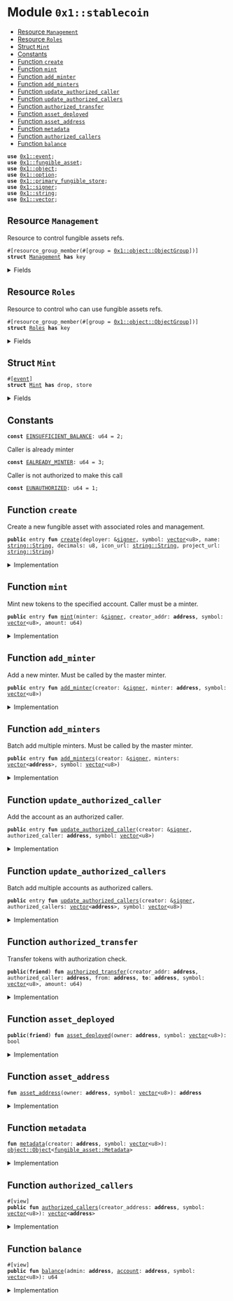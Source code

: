 
<a id="0x1_stablecoin"></a>

# Module `0x1::stablecoin`



-  [Resource `Management`](#0x1_stablecoin_Management)
-  [Resource `Roles`](#0x1_stablecoin_Roles)
-  [Struct `Mint`](#0x1_stablecoin_Mint)
-  [Constants](#@Constants_0)
-  [Function `create`](#0x1_stablecoin_create)
-  [Function `mint`](#0x1_stablecoin_mint)
-  [Function `add_minter`](#0x1_stablecoin_add_minter)
-  [Function `add_minters`](#0x1_stablecoin_add_minters)
-  [Function `update_authorized_caller`](#0x1_stablecoin_update_authorized_caller)
-  [Function `update_authorized_callers`](#0x1_stablecoin_update_authorized_callers)
-  [Function `authorized_transfer`](#0x1_stablecoin_authorized_transfer)
-  [Function `asset_deployed`](#0x1_stablecoin_asset_deployed)
-  [Function `asset_address`](#0x1_stablecoin_asset_address)
-  [Function `metadata`](#0x1_stablecoin_metadata)
-  [Function `authorized_callers`](#0x1_stablecoin_authorized_callers)
-  [Function `balance`](#0x1_stablecoin_balance)


<pre><code><b>use</b> <a href="event.md#0x1_event">0x1::event</a>;
<b>use</b> <a href="fungible_asset.md#0x1_fungible_asset">0x1::fungible_asset</a>;
<b>use</b> <a href="object.md#0x1_object">0x1::object</a>;
<b>use</b> <a href="../../cedra-stdlib/../move-stdlib/doc/option.md#0x1_option">0x1::option</a>;
<b>use</b> <a href="primary_fungible_store.md#0x1_primary_fungible_store">0x1::primary_fungible_store</a>;
<b>use</b> <a href="../../cedra-stdlib/../move-stdlib/doc/signer.md#0x1_signer">0x1::signer</a>;
<b>use</b> <a href="../../cedra-stdlib/../move-stdlib/doc/string.md#0x1_string">0x1::string</a>;
<b>use</b> <a href="../../cedra-stdlib/../move-stdlib/doc/vector.md#0x1_vector">0x1::vector</a>;
</code></pre>



<a id="0x1_stablecoin_Management"></a>

## Resource `Management`

Resource to control fungible assets refs.


<pre><code>#[resource_group_member(#[group = <a href="object.md#0x1_object_ObjectGroup">0x1::object::ObjectGroup</a>])]
<b>struct</b> <a href="stablecoin.md#0x1_stablecoin_Management">Management</a> <b>has</b> key
</code></pre>



<details>
<summary>Fields</summary>


<dl>
<dt>
<code>transfer_ref: <a href="fungible_asset.md#0x1_fungible_asset_TransferRef">fungible_asset::TransferRef</a></code>
</dt>
<dd>

</dd>
<dt>
<code>mint_ref: <a href="fungible_asset.md#0x1_fungible_asset_MintRef">fungible_asset::MintRef</a></code>
</dt>
<dd>

</dd>
</dl>


</details>

<a id="0x1_stablecoin_Roles"></a>

## Resource `Roles`

Resource to control who can use fungible assets refs.


<pre><code>#[resource_group_member(#[group = <a href="object.md#0x1_object_ObjectGroup">0x1::object::ObjectGroup</a>])]
<b>struct</b> <a href="stablecoin.md#0x1_stablecoin_Roles">Roles</a> <b>has</b> key
</code></pre>



<details>
<summary>Fields</summary>


<dl>
<dt>
<code>admin: <b>address</b></code>
</dt>
<dd>

</dd>
<dt>
<code>authorized_callers: <a href="../../cedra-stdlib/../move-stdlib/doc/vector.md#0x1_vector">vector</a>&lt;<b>address</b>&gt;</code>
</dt>
<dd>

</dd>
<dt>
<code>master_minter: <b>address</b></code>
</dt>
<dd>

</dd>
<dt>
<code>minters: <a href="../../cedra-stdlib/../move-stdlib/doc/vector.md#0x1_vector">vector</a>&lt;<b>address</b>&gt;</code>
</dt>
<dd>

</dd>
</dl>


</details>

<a id="0x1_stablecoin_Mint"></a>

## Struct `Mint`



<pre><code>#[<a href="event.md#0x1_event">event</a>]
<b>struct</b> <a href="stablecoin.md#0x1_stablecoin_Mint">Mint</a> <b>has</b> drop, store
</code></pre>



<details>
<summary>Fields</summary>


<dl>
<dt>
<code>minter: <b>address</b></code>
</dt>
<dd>

</dd>
<dt>
<code><b>to</b>: <b>address</b></code>
</dt>
<dd>

</dd>
<dt>
<code>amount: u64</code>
</dt>
<dd>

</dd>
</dl>


</details>

<a id="@Constants_0"></a>

## Constants


<a id="0x1_stablecoin_EINSUFFICIENT_BALANCE"></a>



<pre><code><b>const</b> <a href="stablecoin.md#0x1_stablecoin_EINSUFFICIENT_BALANCE">EINSUFFICIENT_BALANCE</a>: u64 = 2;
</code></pre>



<a id="0x1_stablecoin_EALREADY_MINTER"></a>

Caller is already minter


<pre><code><b>const</b> <a href="stablecoin.md#0x1_stablecoin_EALREADY_MINTER">EALREADY_MINTER</a>: u64 = 3;
</code></pre>



<a id="0x1_stablecoin_EUNAUTHORIZED"></a>

Caller is not authorized to make this call


<pre><code><b>const</b> <a href="stablecoin.md#0x1_stablecoin_EUNAUTHORIZED">EUNAUTHORIZED</a>: u64 = 1;
</code></pre>



<a id="0x1_stablecoin_create"></a>

## Function `create`

Create a new fungible asset with associated roles and management.


<pre><code><b>public</b> entry <b>fun</b> <a href="stablecoin.md#0x1_stablecoin_create">create</a>(deployer: &<a href="../../cedra-stdlib/../move-stdlib/doc/signer.md#0x1_signer">signer</a>, symbol: <a href="../../cedra-stdlib/../move-stdlib/doc/vector.md#0x1_vector">vector</a>&lt;u8&gt;, name: <a href="../../cedra-stdlib/../move-stdlib/doc/string.md#0x1_string_String">string::String</a>, decimals: u8, icon_url: <a href="../../cedra-stdlib/../move-stdlib/doc/string.md#0x1_string_String">string::String</a>, project_url: <a href="../../cedra-stdlib/../move-stdlib/doc/string.md#0x1_string_String">string::String</a>)
</code></pre>



<details>
<summary>Implementation</summary>


<pre><code><b>public</b> entry <b>fun</b> <a href="stablecoin.md#0x1_stablecoin_create">create</a>(
    deployer: &<a href="../../cedra-stdlib/../move-stdlib/doc/signer.md#0x1_signer">signer</a>,
    symbol: <a href="../../cedra-stdlib/../move-stdlib/doc/vector.md#0x1_vector">vector</a>&lt;u8&gt;,
    name: String,
    decimals: u8,
    icon_url: String,
    project_url: String
) {
    <b>let</b> deployer_addr = <a href="../../cedra-stdlib/../move-stdlib/doc/signer.md#0x1_signer_address_of">signer::address_of</a>(deployer);
    <b>let</b> constructor_ref = &<a href="object.md#0x1_object_create_named_object">object::create_named_object</a>(deployer, symbol);

    <a href="primary_fungible_store.md#0x1_primary_fungible_store_create_primary_store_enabled_fungible_asset">primary_fungible_store::create_primary_store_enabled_fungible_asset</a>(
        constructor_ref,
        <a href="../../cedra-stdlib/../move-stdlib/doc/option.md#0x1_option_none">option::none</a>(),
        name,
        <a href="../../cedra-stdlib/../move-stdlib/doc/string.md#0x1_string_utf8">string::utf8</a>(symbol),
        decimals,
        icon_url,
        project_url
    );

    <b>move_to</b>(
        &<a href="object.md#0x1_object_generate_signer">object::generate_signer</a>(constructor_ref),
        <a href="stablecoin.md#0x1_stablecoin_Management">Management</a> {
            transfer_ref: <a href="fungible_asset.md#0x1_fungible_asset_generate_transfer_ref">fungible_asset::generate_transfer_ref</a>(constructor_ref),
            mint_ref: <a href="fungible_asset.md#0x1_fungible_asset_generate_mint_ref">fungible_asset::generate_mint_ref</a>(constructor_ref)
        }
    );

    <b>move_to</b>(
        &<a href="object.md#0x1_object_generate_signer">object::generate_signer</a>(constructor_ref),
        <a href="stablecoin.md#0x1_stablecoin_Roles">Roles</a> {
            admin: @admin,
            authorized_callers: <a href="../../cedra-stdlib/../move-stdlib/doc/vector.md#0x1_vector_singleton">vector::singleton</a>(deployer_addr),
            master_minter: deployer_addr,
            minters: <a href="../../cedra-stdlib/../move-stdlib/doc/vector.md#0x1_vector_singleton">vector::singleton</a>(deployer_addr)
        }
    );

}
</code></pre>



</details>

<a id="0x1_stablecoin_mint"></a>

## Function `mint`

Mint new tokens to the specified account. Caller must be a minter.


<pre><code><b>public</b> entry <b>fun</b> <a href="stablecoin.md#0x1_stablecoin_mint">mint</a>(minter: &<a href="../../cedra-stdlib/../move-stdlib/doc/signer.md#0x1_signer">signer</a>, creator_addr: <b>address</b>, symbol: <a href="../../cedra-stdlib/../move-stdlib/doc/vector.md#0x1_vector">vector</a>&lt;u8&gt;, amount: u64)
</code></pre>



<details>
<summary>Implementation</summary>


<pre><code><b>public</b> entry <b>fun</b> <a href="stablecoin.md#0x1_stablecoin_mint">mint</a>(
    minter: &<a href="../../cedra-stdlib/../move-stdlib/doc/signer.md#0x1_signer">signer</a>,
    creator_addr: <b>address</b>,
    symbol: <a href="../../cedra-stdlib/../move-stdlib/doc/vector.md#0x1_vector">vector</a>&lt;u8&gt;,
    amount: u64
) <b>acquires</b> <a href="stablecoin.md#0x1_stablecoin_Roles">Roles</a>, <a href="stablecoin.md#0x1_stablecoin_Management">Management</a> {
    <b>if</b> (amount == 0) { <b>return</b> };

    <b>let</b> minter_addr = <a href="../../cedra-stdlib/../move-stdlib/doc/signer.md#0x1_signer_address_of">signer::address_of</a>(minter);
    <b>let</b> roles = <b>borrow_global</b>&lt;<a href="stablecoin.md#0x1_stablecoin_Roles">Roles</a>&gt;(<a href="stablecoin.md#0x1_stablecoin_asset_address">asset_address</a>(creator_addr, symbol));

    <b>let</b> is_auth = <a href="../../cedra-stdlib/../move-stdlib/doc/vector.md#0x1_vector_contains">vector::contains</a>(&roles.minters, &minter_addr);
    <b>assert</b>!(is_auth, <a href="stablecoin.md#0x1_stablecoin_EUNAUTHORIZED">EUNAUTHORIZED</a>);

    <b>let</b> management = <b>borrow_global</b>&lt;<a href="stablecoin.md#0x1_stablecoin_Management">Management</a>&gt;(<a href="stablecoin.md#0x1_stablecoin_asset_address">asset_address</a>(creator_addr, symbol));

    <a href="fungible_asset.md#0x1_fungible_asset_mint_to">fungible_asset::mint_to</a>(
        &management.mint_ref,
        std::primary_fungible_store::ensure_primary_store_exists(
            minter_addr, <a href="stablecoin.md#0x1_stablecoin_metadata">metadata</a>(creator_addr, symbol)
        ),
        amount
    );

    <a href="event.md#0x1_event_emit">event::emit</a>(<a href="stablecoin.md#0x1_stablecoin_Mint">Mint</a> { minter: minter_addr, <b>to</b>: creator_addr, amount });
}
</code></pre>



</details>

<a id="0x1_stablecoin_add_minter"></a>

## Function `add_minter`

Add a new minter. Must be called by the master minter.


<pre><code><b>public</b> entry <b>fun</b> <a href="stablecoin.md#0x1_stablecoin_add_minter">add_minter</a>(creator: &<a href="../../cedra-stdlib/../move-stdlib/doc/signer.md#0x1_signer">signer</a>, minter: <b>address</b>, symbol: <a href="../../cedra-stdlib/../move-stdlib/doc/vector.md#0x1_vector">vector</a>&lt;u8&gt;)
</code></pre>



<details>
<summary>Implementation</summary>


<pre><code><b>public</b> entry <b>fun</b> <a href="stablecoin.md#0x1_stablecoin_add_minter">add_minter</a>(
    creator: &<a href="../../cedra-stdlib/../move-stdlib/doc/signer.md#0x1_signer">signer</a>, minter: <b>address</b>, symbol: <a href="../../cedra-stdlib/../move-stdlib/doc/vector.md#0x1_vector">vector</a>&lt;u8&gt;
) <b>acquires</b> <a href="stablecoin.md#0x1_stablecoin_Roles">Roles</a> {
    <b>let</b> creator_address = <a href="../../cedra-stdlib/../move-stdlib/doc/signer.md#0x1_signer_address_of">signer::address_of</a>(creator);
    <b>let</b> roles = <b>borrow_global_mut</b>&lt;<a href="stablecoin.md#0x1_stablecoin_Roles">Roles</a>&gt;(<a href="stablecoin.md#0x1_stablecoin_asset_address">asset_address</a>(creator_address, symbol));

    <b>assert</b>!(creator_address == roles.master_minter, <a href="stablecoin.md#0x1_stablecoin_EUNAUTHORIZED">EUNAUTHORIZED</a>);
    <b>if</b> (<a href="../../cedra-stdlib/../move-stdlib/doc/vector.md#0x1_vector_contains">vector::contains</a>(&roles.minters, &minter)) { <b>return</b> };

    <a href="../../cedra-stdlib/../move-stdlib/doc/vector.md#0x1_vector_push_back">vector::push_back</a>(&<b>mut</b> roles.minters, minter);
}
</code></pre>



</details>

<a id="0x1_stablecoin_add_minters"></a>

## Function `add_minters`

Batch add multiple minters. Must be called by the master minter.


<pre><code><b>public</b> entry <b>fun</b> <a href="stablecoin.md#0x1_stablecoin_add_minters">add_minters</a>(creator: &<a href="../../cedra-stdlib/../move-stdlib/doc/signer.md#0x1_signer">signer</a>, minters: <a href="../../cedra-stdlib/../move-stdlib/doc/vector.md#0x1_vector">vector</a>&lt;<b>address</b>&gt;, symbol: <a href="../../cedra-stdlib/../move-stdlib/doc/vector.md#0x1_vector">vector</a>&lt;u8&gt;)
</code></pre>



<details>
<summary>Implementation</summary>


<pre><code><b>public</b> entry <b>fun</b> <a href="stablecoin.md#0x1_stablecoin_add_minters">add_minters</a>(
    creator: &<a href="../../cedra-stdlib/../move-stdlib/doc/signer.md#0x1_signer">signer</a>, minters: <a href="../../cedra-stdlib/../move-stdlib/doc/vector.md#0x1_vector">vector</a>&lt;<b>address</b>&gt;, symbol: <a href="../../cedra-stdlib/../move-stdlib/doc/vector.md#0x1_vector">vector</a>&lt;u8&gt;
) <b>acquires</b> <a href="stablecoin.md#0x1_stablecoin_Roles">Roles</a> {
    <b>let</b> creator_address = <a href="../../cedra-stdlib/../move-stdlib/doc/signer.md#0x1_signer_address_of">signer::address_of</a>(creator);
    <b>let</b> roles = <b>borrow_global_mut</b>&lt;<a href="stablecoin.md#0x1_stablecoin_Roles">Roles</a>&gt;(<a href="stablecoin.md#0x1_stablecoin_asset_address">asset_address</a>(creator_address, symbol));

    <b>assert</b>!(creator_address == roles.master_minter, <a href="stablecoin.md#0x1_stablecoin_EUNAUTHORIZED">EUNAUTHORIZED</a>);

    <b>let</b> len = <a href="../../cedra-stdlib/../move-stdlib/doc/vector.md#0x1_vector_length">vector::length</a>(&minters);
    <b>let</b> i = 0;
    <b>while</b> (i &lt; len) {
        <b>let</b> minter = *<a href="../../cedra-stdlib/../move-stdlib/doc/vector.md#0x1_vector_borrow">vector::borrow</a>(&minters, i);
        <b>if</b> (!<a href="../../cedra-stdlib/../move-stdlib/doc/vector.md#0x1_vector_contains">vector::contains</a>(&roles.minters, &minter)) {
            <a href="../../cedra-stdlib/../move-stdlib/doc/vector.md#0x1_vector_push_back">vector::push_back</a>(&<b>mut</b> roles.minters, minter);
        };
        i = i + 1;
    };
}
</code></pre>



</details>

<a id="0x1_stablecoin_update_authorized_caller"></a>

## Function `update_authorized_caller`

Add the account as an authorized caller.


<pre><code><b>public</b> entry <b>fun</b> <a href="stablecoin.md#0x1_stablecoin_update_authorized_caller">update_authorized_caller</a>(creator: &<a href="../../cedra-stdlib/../move-stdlib/doc/signer.md#0x1_signer">signer</a>, authorized_caller: <b>address</b>, symbol: <a href="../../cedra-stdlib/../move-stdlib/doc/vector.md#0x1_vector">vector</a>&lt;u8&gt;)
</code></pre>



<details>
<summary>Implementation</summary>


<pre><code><b>public</b> entry <b>fun</b> <a href="stablecoin.md#0x1_stablecoin_update_authorized_caller">update_authorized_caller</a>(
    creator: &<a href="../../cedra-stdlib/../move-stdlib/doc/signer.md#0x1_signer">signer</a>, authorized_caller: <b>address</b>, symbol: <a href="../../cedra-stdlib/../move-stdlib/doc/vector.md#0x1_vector">vector</a>&lt;u8&gt;
) <b>acquires</b> <a href="stablecoin.md#0x1_stablecoin_Roles">Roles</a> {
    <b>let</b> creator_address = <a href="../../cedra-stdlib/../move-stdlib/doc/signer.md#0x1_signer_address_of">signer::address_of</a>(creator);
    <b>let</b> roles = <b>borrow_global_mut</b>&lt;<a href="stablecoin.md#0x1_stablecoin_Roles">Roles</a>&gt;(<a href="stablecoin.md#0x1_stablecoin_asset_address">asset_address</a>(creator_address, symbol));

    <b>assert</b>!(creator_address == roles.master_minter, <a href="stablecoin.md#0x1_stablecoin_EUNAUTHORIZED">EUNAUTHORIZED</a>);
    <a href="../../cedra-stdlib/../move-stdlib/doc/vector.md#0x1_vector_push_back">vector::push_back</a>(&<b>mut</b> roles.authorized_callers, authorized_caller);
}
</code></pre>



</details>

<a id="0x1_stablecoin_update_authorized_callers"></a>

## Function `update_authorized_callers`

Batch add multiple accounts as authorized callers.


<pre><code><b>public</b> entry <b>fun</b> <a href="stablecoin.md#0x1_stablecoin_update_authorized_callers">update_authorized_callers</a>(creator: &<a href="../../cedra-stdlib/../move-stdlib/doc/signer.md#0x1_signer">signer</a>, authorized_callers: <a href="../../cedra-stdlib/../move-stdlib/doc/vector.md#0x1_vector">vector</a>&lt;<b>address</b>&gt;, symbol: <a href="../../cedra-stdlib/../move-stdlib/doc/vector.md#0x1_vector">vector</a>&lt;u8&gt;)
</code></pre>



<details>
<summary>Implementation</summary>


<pre><code><b>public</b> entry <b>fun</b> <a href="stablecoin.md#0x1_stablecoin_update_authorized_callers">update_authorized_callers</a>(
    creator: &<a href="../../cedra-stdlib/../move-stdlib/doc/signer.md#0x1_signer">signer</a>, authorized_callers: <a href="../../cedra-stdlib/../move-stdlib/doc/vector.md#0x1_vector">vector</a>&lt;<b>address</b>&gt;, symbol: <a href="../../cedra-stdlib/../move-stdlib/doc/vector.md#0x1_vector">vector</a>&lt;u8&gt;
) <b>acquires</b> <a href="stablecoin.md#0x1_stablecoin_Roles">Roles</a> {
    <b>let</b> creator_address = <a href="../../cedra-stdlib/../move-stdlib/doc/signer.md#0x1_signer_address_of">signer::address_of</a>(creator);
    <b>let</b> roles = <b>borrow_global_mut</b>&lt;<a href="stablecoin.md#0x1_stablecoin_Roles">Roles</a>&gt;(<a href="stablecoin.md#0x1_stablecoin_asset_address">asset_address</a>(creator_address, symbol));

    <b>assert</b>!(creator_address == roles.master_minter, <a href="stablecoin.md#0x1_stablecoin_EUNAUTHORIZED">EUNAUTHORIZED</a>);

    <b>let</b> len = <a href="../../cedra-stdlib/../move-stdlib/doc/vector.md#0x1_vector_length">vector::length</a>(&authorized_callers);
    <b>let</b> i = 0;
    <b>while</b> (i &lt; len) {
        <b>let</b> caller = *<a href="../../cedra-stdlib/../move-stdlib/doc/vector.md#0x1_vector_borrow">vector::borrow</a>(&authorized_callers, i);
        // Prevent duplicates
        <b>if</b> (!<a href="../../cedra-stdlib/../move-stdlib/doc/vector.md#0x1_vector_contains">vector::contains</a>(&roles.authorized_callers, &caller)) {
            <a href="../../cedra-stdlib/../move-stdlib/doc/vector.md#0x1_vector_push_back">vector::push_back</a>(&<b>mut</b> roles.authorized_callers, caller);
        };
        i = i + 1;
    };
}
</code></pre>



</details>

<a id="0x1_stablecoin_authorized_transfer"></a>

## Function `authorized_transfer`

Transfer tokens with authorization check.


<pre><code><b>public</b>(<b>friend</b>) <b>fun</b> <a href="stablecoin.md#0x1_stablecoin_authorized_transfer">authorized_transfer</a>(creator_addr: <b>address</b>, authorized_caller: <b>address</b>, from: <b>address</b>, <b>to</b>: <b>address</b>, symbol: <a href="../../cedra-stdlib/../move-stdlib/doc/vector.md#0x1_vector">vector</a>&lt;u8&gt;, amount: u64)
</code></pre>



<details>
<summary>Implementation</summary>


<pre><code><b>public</b>(<b>friend</b>) <b>fun</b> <a href="stablecoin.md#0x1_stablecoin_authorized_transfer">authorized_transfer</a>(
    creator_addr: <b>address</b>,
    authorized_caller: <b>address</b>,
    from: <b>address</b>,
    <b>to</b>: <b>address</b>,
    symbol: <a href="../../cedra-stdlib/../move-stdlib/doc/vector.md#0x1_vector">vector</a>&lt;u8&gt;,
    amount: u64
) <b>acquires</b> <a href="stablecoin.md#0x1_stablecoin_Roles">Roles</a>, <a href="stablecoin.md#0x1_stablecoin_Management">Management</a> {
    <b>if</b> (amount == 0) { <b>return</b> };

    <b>let</b> asset_addr = <a href="object.md#0x1_object_object_address">object::object_address</a>(&<a href="stablecoin.md#0x1_stablecoin_metadata">metadata</a>(creator_addr, symbol));
    <b>let</b> from_balance = <a href="stablecoin.md#0x1_stablecoin_balance">balance</a>(creator_addr, from, <b>copy</b> symbol);
    <b>assert</b>!(from_balance &gt;= amount, <a href="stablecoin.md#0x1_stablecoin_EINSUFFICIENT_BALANCE">EINSUFFICIENT_BALANCE</a>);

    <b>let</b> roles = <b>borrow_global</b>&lt;<a href="stablecoin.md#0x1_stablecoin_Roles">Roles</a>&gt;(asset_addr);
    <b>let</b> management = <b>borrow_global</b>&lt;<a href="stablecoin.md#0x1_stablecoin_Management">Management</a>&gt;(asset_addr);

    <b>let</b> is_auth = <a href="../../cedra-stdlib/../move-stdlib/doc/vector.md#0x1_vector_contains">vector::contains</a>(&roles.authorized_callers, &authorized_caller);
    <b>if</b> (!is_auth) {
        <b>return</b>;
    };

    <a href="primary_fungible_store.md#0x1_primary_fungible_store_transfer_with_ref">primary_fungible_store::transfer_with_ref</a>(
        &management.transfer_ref, from, <b>to</b>, amount
    );
}
</code></pre>



</details>

<a id="0x1_stablecoin_asset_deployed"></a>

## Function `asset_deployed`



<pre><code><b>public</b>(<b>friend</b>) <b>fun</b> <a href="stablecoin.md#0x1_stablecoin_asset_deployed">asset_deployed</a>(owner: <b>address</b>, symbol: <a href="../../cedra-stdlib/../move-stdlib/doc/vector.md#0x1_vector">vector</a>&lt;u8&gt;): bool
</code></pre>



<details>
<summary>Implementation</summary>


<pre><code><b>public</b>(<b>friend</b>) <b>fun</b> <a href="stablecoin.md#0x1_stablecoin_asset_deployed">asset_deployed</a>(owner: <b>address</b>, symbol: <a href="../../cedra-stdlib/../move-stdlib/doc/vector.md#0x1_vector">vector</a>&lt;u8&gt;): bool {
    <b>exists</b>&lt;<a href="stablecoin.md#0x1_stablecoin_Roles">Roles</a>&gt;(<a href="stablecoin.md#0x1_stablecoin_asset_address">asset_address</a>(owner, symbol))
}
</code></pre>



</details>

<a id="0x1_stablecoin_asset_address"></a>

## Function `asset_address`



<pre><code><b>fun</b> <a href="stablecoin.md#0x1_stablecoin_asset_address">asset_address</a>(owner: <b>address</b>, symbol: <a href="../../cedra-stdlib/../move-stdlib/doc/vector.md#0x1_vector">vector</a>&lt;u8&gt;): <b>address</b>
</code></pre>



<details>
<summary>Implementation</summary>


<pre><code><b>fun</b> <a href="stablecoin.md#0x1_stablecoin_asset_address">asset_address</a>(owner: <b>address</b>, symbol: <a href="../../cedra-stdlib/../move-stdlib/doc/vector.md#0x1_vector">vector</a>&lt;u8&gt;): <b>address</b> {
    <a href="object.md#0x1_object_create_object_address">object::create_object_address</a>(&owner, symbol)
}
</code></pre>



</details>

<a id="0x1_stablecoin_metadata"></a>

## Function `metadata`



<pre><code><b>fun</b> <a href="stablecoin.md#0x1_stablecoin_metadata">metadata</a>(creator: <b>address</b>, symbol: <a href="../../cedra-stdlib/../move-stdlib/doc/vector.md#0x1_vector">vector</a>&lt;u8&gt;): <a href="object.md#0x1_object_Object">object::Object</a>&lt;<a href="fungible_asset.md#0x1_fungible_asset_Metadata">fungible_asset::Metadata</a>&gt;
</code></pre>



<details>
<summary>Implementation</summary>


<pre><code><b>fun</b> <a href="stablecoin.md#0x1_stablecoin_metadata">metadata</a>(creator: <b>address</b>, symbol: <a href="../../cedra-stdlib/../move-stdlib/doc/vector.md#0x1_vector">vector</a>&lt;u8&gt;): Object&lt;Metadata&gt; {
    <a href="object.md#0x1_object_address_to_object">object::address_to_object</a>&lt;Metadata&gt;(<a href="stablecoin.md#0x1_stablecoin_asset_address">asset_address</a>(creator, symbol))
}
</code></pre>



</details>

<a id="0x1_stablecoin_authorized_callers"></a>

## Function `authorized_callers`



<pre><code>#[view]
<b>public</b> <b>fun</b> <a href="stablecoin.md#0x1_stablecoin_authorized_callers">authorized_callers</a>(creator_address: <b>address</b>, symbol: <a href="../../cedra-stdlib/../move-stdlib/doc/vector.md#0x1_vector">vector</a>&lt;u8&gt;): <a href="../../cedra-stdlib/../move-stdlib/doc/vector.md#0x1_vector">vector</a>&lt;<b>address</b>&gt;
</code></pre>



<details>
<summary>Implementation</summary>


<pre><code><b>public</b> <b>fun</b> <a href="stablecoin.md#0x1_stablecoin_authorized_callers">authorized_callers</a>(
    creator_address: <b>address</b>, symbol: <a href="../../cedra-stdlib/../move-stdlib/doc/vector.md#0x1_vector">vector</a>&lt;u8&gt;
): <a href="../../cedra-stdlib/../move-stdlib/doc/vector.md#0x1_vector">vector</a>&lt;<b>address</b>&gt; <b>acquires</b> <a href="stablecoin.md#0x1_stablecoin_Roles">Roles</a> {
    <b>let</b> asset_addr = <a href="stablecoin.md#0x1_stablecoin_asset_address">asset_address</a>(creator_address, symbol);
    <b>borrow_global</b>&lt;<a href="stablecoin.md#0x1_stablecoin_Roles">Roles</a>&gt;(asset_addr).authorized_callers
}
</code></pre>



</details>

<a id="0x1_stablecoin_balance"></a>

## Function `balance`



<pre><code>#[view]
<b>public</b> <b>fun</b> <a href="stablecoin.md#0x1_stablecoin_balance">balance</a>(admin: <b>address</b>, <a href="account.md#0x1_account">account</a>: <b>address</b>, symbol: <a href="../../cedra-stdlib/../move-stdlib/doc/vector.md#0x1_vector">vector</a>&lt;u8&gt;): u64
</code></pre>



<details>
<summary>Implementation</summary>


<pre><code><b>public</b> <b>fun</b> <a href="stablecoin.md#0x1_stablecoin_balance">balance</a>(
    admin: <b>address</b>, <a href="account.md#0x1_account">account</a>: <b>address</b>, symbol: <a href="../../cedra-stdlib/../move-stdlib/doc/vector.md#0x1_vector">vector</a>&lt;u8&gt;
): u64 {
    <a href="primary_fungible_store.md#0x1_primary_fungible_store_balance">primary_fungible_store::balance</a>(<a href="account.md#0x1_account">account</a>, <a href="stablecoin.md#0x1_stablecoin_metadata">metadata</a>(admin, symbol))
}
</code></pre>



</details>


[move-book]: https://cedra.dev/move/book/SUMMARY
